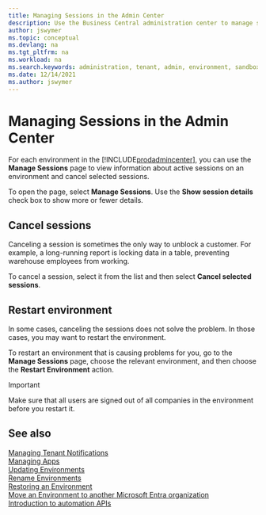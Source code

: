 ```yaml
---
title: Managing Sessions in the Admin Center
description: Use the Business Central administration center to manage sessions in your tenant environments. 
author: jswymer
ms.topic: conceptual
ms.devlang: na
ms.tgt_pltfrm: na
ms.workload: na
ms.search.keywords: administration, tenant, admin, environment, sandbox, sessions
ms.date: 12/14/2021
ms.author: jswymer
---
```


# Managing Sessions in the Admin Center

For each environment in the [!INCLUDE[prodadmincenter](../developer/includes/prodadmincenter.md)], you can use the **Manage Sessions** page to view information about active sessions on an environment and cancel selected sessions.

To open the page, select **Manage Sessions**. Use the **Show session details** check box to show more or fewer details.

## Cancel sessions

Canceling a session is sometimes the only way to unblock a customer. For example, a long-running report is locking data in a table, preventing warehouse employees from working.

To cancel a session, select it from the list and then select **Cancel selected sessions**.  

## Restart environment

In some cases, canceling the sessions does not solve the problem. In those cases, you may want to restart the environment.  

To restart an environment that is causing problems for you, go to the **Manage Sessions** page, choose the relevant environment, and then choose the **Restart Environment** action.  

> [!IMPORTANT]
> Make sure that all users are signed out of all companies in the environment before you restart it.

## See also

[Managing Tenant Notifications](tenant-admin-center-notifications.md)  
[Managing Apps](tenant-admin-center-manage-apps.md)  
[Updating Environments](tenant-admin-center-update-management.md)  
[Rename Environments](tenant-admin-center-environments-rename.md)  
[Restoring an Environment](tenant-admin-center-backup-restore.md)  
[Move an Environment to another Microsoft Entra organization](tenant-admin-center-environments-move.md)  
[Introduction to automation APIs](itpro-introduction-to-automation-apis.md)  
